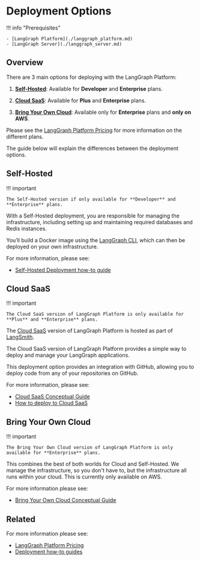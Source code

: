 # Deployment Options

!!! info "Prerequisites"

    - [LangGraph Platform](./langgraph_platform.md)
    - [LangGraph Server](./langgraph_server.md)

## Overview

There are 3 main options for deploying with the LangGraph Platform:

1. **[Self-Hosted](#self-hosted)**: Available for **Developer** and **Enterprise** plans.

2. **[Cloud SaaS](#cloud-saas)**: Available for **Plus** and **Enterprise** plans.

3. **[Bring Your Own Cloud](#bring-your-own-cloud)**: Available only for **Enterprise** plans and **only on AWS**.

Please see the [LangGraph Platform Pricing](https://www.langchain.com/langgraph-platform-pricing) for more information on the different plans.

The guide below will explain the differences between the deployment options.

## Self-Hosted

!!! important

    The Self-Hosted version if only available for **Developer** and **Enterprise** plans.

With a Self-Hosted deployment, you are responsible for managing the infrastructure, including setting up and maintaining required databases and Redis instances.

You’ll build a Docker image using the [LangGraph CLI](./langgraph_cli.md), which can then be deployed on your own infrastructure.

For more information, please see:

* [Self-Hosted Deployment how-to guide](../how-tos/deployment/self_hosted.md)

## Cloud SaaS

!!! important

    The Cloud SaaS version of LangGraph Platform is only available for **Plus** and **Enterprise** plans.


The [Cloud SaaS](./langgraph_cloud.md) version of LangGraph Platform is hosted as part of [LangSmith](https://smith.langchain.com/).

The Cloud SaaS version of LangGraph Platform provides a simple way to deploy and manage your LangGraph applications.

This deployment option provides an integration with GitHub, allowing you to deploy code from any of your repositories on GitHub.

For more information, please see:

* [Cloud SaaS Conceptual Guide](./langgraph_cloud.md)
* [How to deploy to Cloud SaaS](../cloud/deployment/cloud.md)


## Bring Your Own Cloud

!!! important

    The Bring Your Own Cloud version of LangGraph Platform is only available for **Enterprise** plans.


This combines the best of both worlds for Cloud and Self-Hosted. We manage the infrastructure, so you don't have to, but the infrastructure all runs within your cloud. This is currently only available on AWS.

For more information please see:

* [Bring Your Own Cloud Conceptual Guide](./bring_your_own_cloud.md)

## Related

For more information please see:

* [LangGraph Platform Pricing](https://www.langchain.com/langgraph-platform-pricing)
* [Deployment how-to guides](../../how-tos/#deployment)
